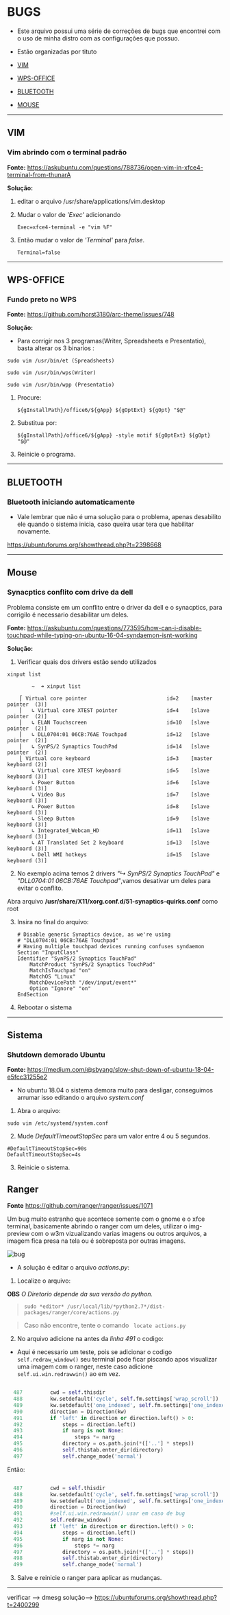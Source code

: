 BUGS
====

* Este arquivo possui uma série de correções de bugs que encontrei com o uso de minha distro com as configurações que possuo.

* Estão organizadas por tituto



- [VIM](#vim)

- [WPS-OFFICE](#wps-office)

- [BLUETOOTH](#bluetooth)

- [MOUSE](#mouse)


---
VIM
---


###  Vim abrindo com o terminal padrão

**Fonte:**  https://askubuntu.com/questions/788736/open-vim-in-xfce4-terminal-from-thunarA

**Solução:**

1. editar o arquivo  /usr/share/applications/vim.desktop 
 
2. Mudar o valor de *'Exec'* adicionando

    ```
    Exec=xfce4-terminal -e "vim %F" 
   
    ```
 3. Então mudar o valor de *'Terminal'*  para  *false*.

    ``` 
    Terminal=false 
    ```

-------------------------------------------------------------------------------------------


WPS-OFFICE
----------

### Fundo preto no WPS

**Fonte:** https://github.com/horst3180/arc-theme/issues/748

**Solução:**

* Para corrigir nos 3 programas(Writer, Spreadsheets e Presentatio), basta alterar os 3 binarios :

```
sudo vim /usr/bin/et (Spreadsheets)

sudo vim /usr/bin/wps(Writer)

sudo vim /usr/bin/wpp (Presentatio)
```

1. Procure:

    ```
    ${gInstallPath}/office6/${gApp} ${gOptExt} ${gOpt} "$@"
    ```
2. Substitua por:

    ```
    ${gInstallPath}/office6/${gApp} -style motif ${gOptExt} ${gOpt} "$@"
    ```

3. Reinicie o programa.

---------------------------------------------------------------------------------------------

BLUETOOTH
---------

### Bluetooth iniciando automaticamente

* Vale lembrar que não é uma solução para o problema, apenas desabilito ele quando o sistema inicia, caso queira usar tera que habilitar novamente.

https://ubuntuforums.org/showthread.php?t=2398668

----------------------------------------------------------------------------------------------

Mouse
-----

### Synacptics conflito com drive da dell

Problema consiste em um conflito entre o driver da dell e o synacptics, para corrigilo é necessario desabilitar um deles.

**Fonte:** https://askubuntu.com/questions/773595/how-can-i-disable-touchpad-while-typing-on-ubuntu-16-04-syndaemon-isnt-working

**Solução:**

1. Verificar quais dos drivers estão sendo utilizados 

```    
xinput list
```

```
        ~  ➜ xinput list

    ⎡ Virtual core pointer                      	id=2	[master pointer  (3)]
    ⎜   ↳ Virtual core XTEST pointer              	id=4	[slave  pointer  (2)]
    ⎜   ↳ ELAN Touchscreen                        	id=10	[slave  pointer  (2)]
    ⎜   ↳ DLL0704:01 06CB:76AE Touchpad           	id=12	[slave  pointer  (2)]
    ⎜   ↳ SynPS/2 Synaptics TouchPad              	id=14	[slave  pointer  (2)]
    ⎣ Virtual core keyboard                     	id=3	[master keyboard (2)]
        ↳ Virtual core XTEST keyboard             	id=5	[slave  keyboard (3)]
        ↳ Power Button                            	id=6	[slave  keyboard (3)]
        ↳ Video Bus                               	id=7	[slave  keyboard (3)]
        ↳ Power Button                            	id=8	[slave  keyboard (3)]
        ↳ Sleep Button                            	id=9	[slave  keyboard (3)]
        ↳ Integrated_Webcam_HD                    	id=11	[slave  keyboard (3)]
        ↳ AT Translated Set 2 keyboard            	id=13	[slave  keyboard (3)]
        ↳ Dell WMI hotkeys                        	id=15	[slave  keyboard (3)]
```

2. No exemplo acima temos 2 drivers *"↳ SynPS/2 Synaptics TouchPad"* e  *"DLL0704:01 06CB:76AE Touchpad"*,vamos desativar um deles para evitar o conflito.

Abra arquivo **/usr/share/X11/xorg.conf.d/51-synaptics-quirks.conf** como root

3. Insira no final do arquivo:

    ```
    # Disable generic Synaptics device, as we're using
    # "DLL0704:01 06CB:76AE Touchpad"
    # Having multiple touchpad devices running confuses syndaemon
    Section "InputClass"
    Identifier "SynPS/2 Synaptics TouchPad"
        MatchProduct "SynPS/2 Synaptics TouchPad"
        MatchIsTouchpad "on"
        MatchOS "Linux"
        MatchDevicePath "/dev/input/event*"
        Option "Ignore" "on"
    EndSection 
    ```

4. Rebootar o sistema

-----------------------------------------------------------------------------

Sistema
-------

### Shutdown demorado Ubuntu 


**Fonte:** https://medium.com/@sbyang/slow-shut-down-of-ubuntu-18-04-e5fcc31255e2

* No ubuntu 18.04 o sistema demora muito para desligar, conseguimos arrumar isso editando o arquivo *system.conf*

1. Abra o arquivo:

```
sudo vim /etc/systemd/system.conf
```

2. Mude  *DefaultTimeoutStopSec* para um valor entre 4 ou 5 segundos.

```
#DefaultTimeoutStopSec=90s
DefaultTimeoutStopSec=4s
```

3. Reinicie o sistema.



Ranger
------

**Fonte** https://github.com/ranger/ranger/issues/1071

Um bug muito estranho que acontece somente com o gnome e o xfce terminal, basicamente abrindo o ranger com um deles, utilizar o img-preview com o w3m vizualizando varias imagens ou outros arquivos, a imagem fica presa na tela ou é sobreposta por outras imagens.

![bug](https://github.com/luiznux/luiznux-config/blob/master/images/bug-ranger-img-preview.gif)


* A solução é editar o arquivo *actions.py*:

1. Localize o arquivo:

**OBS** *O Diretorio depende da sua versão do python.*
 
> ```sudo *editor* /usr/local/lib/*python2.7*/dist-packages/ranger/core/actions.py```

> Caso não encontre, tente o comando ``` locate actions.py```

2. No arquivo adicione na antes da *linha 491* o codigo:

* Aqui é necessario um teste, pois se adicionar o codigo ``self.redraw_window()``  seu terminal pode ficar piscando apos visualizar uma imagem com o ranger, neste caso adicione ``self.ui.win.redrawwin()`` ao em vez.

 
 ```python

   487         cwd = self.thisdir
   488         kw.setdefault('cycle', self.fm.settings['wrap_scroll'])
   489         kw.setdefault('one_indexed', self.fm.settings['one_indexed'])
   490         direction = Direction(kw)
   491         if 'left' in direction or direction.left() > 0:
   492             steps = direction.left()
   493             if narg is not None:
   494                 steps *= narg
   495             directory = os.path.join(*(['..'] * steps))
   496             self.thistab.enter_dir(directory)
   497             self.change_mode('normal')

```

 Então:

 ```python

   487         cwd = self.thisdir
   488         kw.setdefault('cycle', self.fm.settings['wrap_scroll'])
   489         kw.setdefault('one_indexed', self.fm.settings['one_indexed'])
   490         direction = Direction(kw)
   491         #self.ui.win.redrawwin() usar em caso de bug
   492         self.redraw_window()
   493         if 'left' in direction or direction.left() > 0:
   494             steps = direction.left()
   495             if narg is not None:
   496                 steps *= narg
   497             directory = os.path.join(*(['..'] * steps))
   498             self.thistab.enter_dir(directory)
   499             self.change_mode('normal')
```


3. Salve e reinicie o ranger para aplicar as mudanças.

  



---------------------------------------------------------------------------
verificar --> dmesg
 solução--> https://ubuntuforums.org/showthread.php?t=2400299




